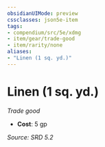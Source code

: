 ```yaml
---
obsidianUIMode: preview
cssclasses: json5e-item
tags:
- compendium/src/5e/xdmg
- item/gear/trade-good
- item/rarity/none
aliases: 
- "Linen (1 sq. yd.)"
---
```

# Linen (1 sq. yd.)
*Trade good*  

- **Cost**: 5 gp

*Source: SRD 5.2*